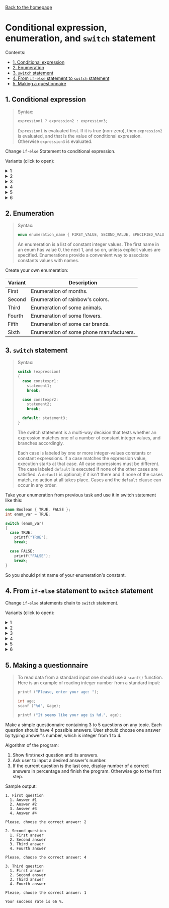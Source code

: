 [Back to the homepage](../README.md)

# Conditional expression, enumeration, and `switch` statement

Contents:
- [1. Conditional expression](#1-conditional-expression)
- [2. Enumeration](#2-enumeration)
- [3. `switch` statement](#3-switch-statement)
- [4. From `if-else` statement to `switch` statement](#4-from-if-else-statement-to-switch-statement)
- [5. Making a questionnaire](#5-making-a-questionnaire)

## 1. Conditional expression

> Syntax:
>
> ```c
> expression1 ? expression2 : expression3;
> ```
>
> `Expression1` is evaluated first. If it is true (non-zero), then `expression2` is evaluated, and that is the value of conditional expression. Otherwise `expression3` is evaluated.

Change `if-else` Statement to conditional expression.

Variants (click to open):

<details>
<summary>1</summary>
<hr>

```c
int a = 1, b = 2, result;

if (a < b)
{
  result = a + b;
}
else
{
  result = a - b;
}
```

<hr>
</details>

<details>
<summary>2</summary>
<hr>

```c
double c = 3.14, d = 2.57, result;

if (c == d)
{
  result = c * d;
}
else
{
  result = c / d;
}
```

<hr>
</details>

<details>
<summary>3</summary>
<hr>

```c
bool e = true, f = false, result;

if (e && !f || !e && f)
{
  result = e && f;
}
else
{
  result = e || f;
}
```

<hr>
</details>

<details>
<summary>4</summary>
<hr>

```c
char g = 'a', h = 'b', result;

if (g >= h)
{
  result = 'x';
}
else
{
  result = 'y';
}
```

<hr>
</details>

<details>
<summary>5</summary>
<hr>

```c
bool i = false, j = true, result;

if (i && j || !i && !j )
{
  result = i || j;
}
else
{
  result = i && j;
}
```

<hr>
</details>

<details>
<summary>6</summary>
<hr>

```c
double k = 251.2, l = 113.1, result;

if (k % 2 > l * 3)
{
  result = k / 5;
}
else
{
  result = l * l;
}
```

<hr>
</details>

## 2. Enumeration

> Syntax:
>
> ```c
> enum enumeration_name { FIRST_VALUE, SECOND_VALUE, SPECIFIED_VALUE = 30 } variable_declaration;
> ```
>
> An enumeration is a list of constant integer values. The first name in an enum has value 0, the next 1, and so on, unless explicit values are specified. Enumerations provide a convenient way to associate constants values with names.

Create your own enumeration:

| Variant | Description                              |
| ------- | ---------------------------------------- |
| First   | Enumeration of months.                   |
| Second  | Enumeration of rainbow's colors.         |
| Third   | Enumeration of some animals.             |
| Fourth  | Enumeration of some flowers.             |
| Fifth   | Enumeration of some car brands.          |
| Sixth   | Enumeration of some phone manufacturers. |

## 3. `switch` statement

> Syntax:
>
> ```c
> switch (expression)
> {
>   case constexpr1:
>     statement1;
>     break;
>
>   case constexpr2:
>     statement2;
>     break;
>
>   default: statement3;
> }
> ```
>
> The switch statement is a multi-way decision that tests whether an expression matches one of a number of constant integer values, and branches accordingly.
>
> Each case is labeled by one or more integer-values constants or constant expressions. If a case matches the expression value, execution starts at that case. All case expressions must be different. The case labeled `default` is executed if none of the other cases are satisfied. A `default` is optional; if it isn't there and if none of the cases match, no action at all takes place. Cases and the `default` clause can occur in any order.

Take your enumeration from previous task and use it in switch statement like this:

```c
enum Boolean { TRUE, FALSE };
int enum_var = TRUE;

switch (enum_var)
{
  case TRUE:
    printf("TRUE");
    break;

  case FALSE:
    printf("FALSE");
    break;
}
```

So you should print name of your enumeration's constant.

## 4. From `if-else` statement to `switch` statement

Change `if-else` statements chain to `switch` statement.

Variants (click to open):

<details>
<summary>1</summary>
<hr>

```c
int number = 42;

if (number == 1)
{
  printf("1");
}
else if (number ==  2 || number ==  3)
{
  printf("2 || 3");
}
else
{
  printf("wrong value");
}
```

<hr>
</details>

<details>
<summary>2</summary>
<hr>

```c
char symbol = 'F';

if (symbol == 'A' || symbol ==  'B')
{
  printf("A || B");
}
else if (symbol ==  'C')
{
  printf("C");
}
else
{
  printf("wrong value");
}
```

<hr>
</details>

<details>
<summary>3</summary>
<hr>

```c
enum Color { GREEN, BLUE, RED, ORANGE };
int color = ORANGE;

if (color == GREEN)
{
  printf("GREEN");
}
else if (color == BLUE)
{
  printf("BLUE");
}
else if (color == RED || color == ORANGE)
{
  printf("RED || ORANGE");
}
else
{
  printf("wrong value");
}
```

<hr>
</details>

<details>
<summary>4</summary>
<hr>

```c
int number = 200;

if (number == 100 || number == 200)
{
  printf("100 || 200");
}
else if (number == 300 || number == 400 || number == 500)
{
  printf("300");
}
else if (number == 400 || number == 500)
{
  printf("400 || 500");
}
else
{
  printf("wrong value");
}
```

<hr>
</details>

<details>
<summary>5</summary>
<hr>

```c
char symbol = 'Z';

if (symbol == 'Q')
{
  printf("Q");
}
else if (symbol ==  'R' || symbol ==  'r')
{
  printf("R || r");
}
else if (symbol ==  'S' || symbol ==  's')
{
  printf("S || s");
}
else
{
  printf("wrong value");
}
```

<hr>
</details>

<details>
<summary>6</summary>
<hr>

```c
enum Animal { CAT, DOG, SNAKE, CROCODILE };
int animal = SNAKE;

if (animal == CAT)
{
  printf("CAT");
}
else if (animal == DOG)
{
  printf("BLUE");
}
else if (animal == SNAKE || animal == CROCODILE)
{
  printf("SNAKE || CROCODILE");
}
else
{
  printf("wrong value");
}
```

<hr>
</details>

## 5. Making a questionnaire

> To read data from a standard input one should use a `scanf()` function. Here is an example of reading integer number from a standard input:
>
> ```c
> printf ("Please, enter your age: ");
>
> int age;
> scanf ("%d", &age);
>
> printf ("It seems like your age is %d.", age);
> ```

Make a simple questionnaire containing 3 to 5 questions on any topic. Each question should have 4 possible answers. User should choose one answer by typing answer's number, which is integer from 1 to 4.

Algorithm of the program:

1. Show first/next question and its answers.
2. Ask user to input a desired answer's number.
3. If the current question is the last one, display number of a correct answers in percentage and finish the program. Otherwise go to the first step.

Sample output:

```
1. First question
  1. Answer #1
  2. Answer #2
  3. Answer #3
  4. Answer #4

Please, choose the correct answer: 2

2. Second question
  1. First answer
  2. Second answer
  3. Third answer
  4. Fourth answer

Please, choose the correct answer: 4

3. Third question
  1. First answer
  2. Second answer
  3. Third answer
  4. Fourth answer

Please, choose the correct answer: 1

Your success rate is 66 %.
```